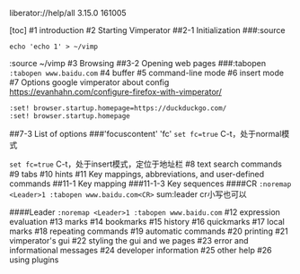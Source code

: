 liberator://help/all
3.15.0 161005

[toc]
#1 introduction
#2 Starting Vimperator
##2-1 Initialization
###:source
```
echo 'echo 1' > ~/vimp
```
:source ~/vimp
#3 Browsing
##3-2 Opening web pages
###:tabopen
`:tabopen www.baidu.com`
#4 buffer
#5 command-line mode
#6 insert mode
#7 Options
google vimperator  about config
https://evanhahn.com/configure-firefox-with-vimperator/
```
:set! browser.startup.homepage=https://duckduckgo.com/
:set! browser.startup.homepage
```
##7-3 List of options
###'focuscontent' 'fc'
`set fc=true`
C-t，处于normal模式

`set fc=true`
C-t，处于insert模式，定位于地址栏
#8 text search commands
#9 tabs
#10 hints
#11 Key mappings, abbreviations, and user-defined commands
##11-1 Key mapping
###11-1-3 Key sequences
####CR
`:noremap <Leader>1 :tabopen www.baidu.com<CR>`
sum:leader cr小写也可以

####Leader
`:noremap <Leader>1 :tabopen www.baidu.com`
#12 expression evaluation
#13 marks
#14 bookmarks
#15 history
#16 quickmarks
#17 local marks
#18 repeating commands
#19 automatic commands
#20 printing
#21 vimperator's gui
#22 styling the gui and we pages
#23 error and informational messages
#24 developer information
#25 other help
#26 using plugins
